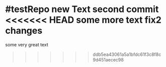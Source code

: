 #testRepo
new Text
second commit
<<<<<<< HEAD
some more text
fix2 changes
=======
some very great text
>>>>>>> ddb5ea43061a5a1bfdc61f3c8f8c9d451aecec98
